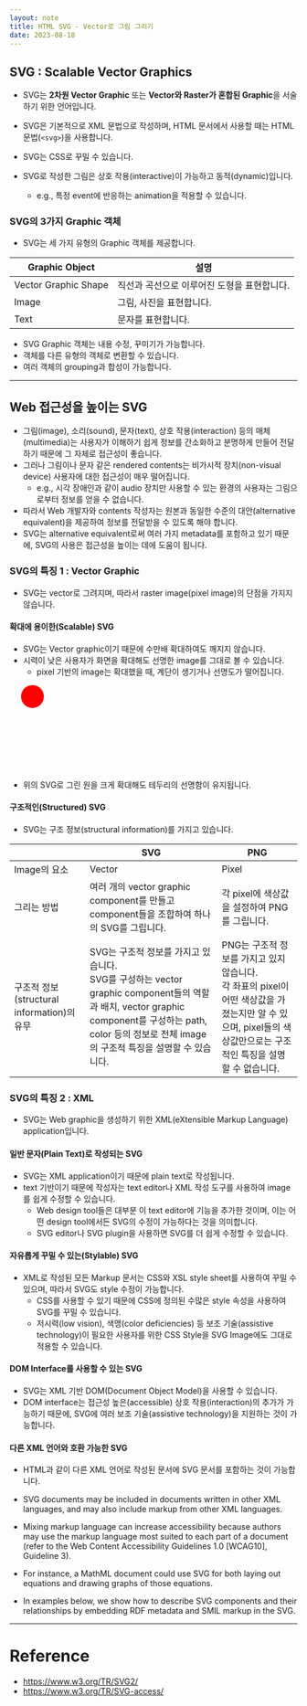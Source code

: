```yaml
---
layout: note
title: HTML SVG - Vector로 그림 그리기
date: 2023-08-18
---
```





## SVG : Scalable Vector Graphics

- SVG는 **2차원 Vector Graphic** 또는 **Vector와 Raster가 혼합된 Graphic**을 서술하기 위한 언어입니다.
- SVG은 기본적으로 XML 문법으로 작성하며, HTML 문서에서 사용할 때는 HTML 문법(`<svg>`)을 사용합니다.

- SVG는 CSS로 꾸밀 수 있습니다.
- SVG로 작성한 그림은 상호 작용(interactive)이 가능하고 동적(dynamic)입니다.
    - e.g., 특정 event에 반응하는 animation을 적용할 수 있습니다.


### SVG의 3가지 Graphic 객체

- SVG는 세 가지 유형의 Graphic 객체를 제공합니다.

| Graphic Object | 설명 |
| - | - |
| Vector Graphic Shape | 직선과 곡선으로 이루어진 도형을 표현합니다. |
| Image | 그림, 사진을 표현합니다. |
| Text | 문자를 표현합니다. |

- SVG Graphic 객체는 내용 수정, 꾸미기가 가능합니다.
- 객체를 다른 유형의 객체로 변환할 수 있습니다.
- 여러 객체의 grouping과 합성이 가능합니다.




---




## Web 접근성을 높이는 SVG

- 그림(image), 소리(sound), 문자(text), 상호 작용(interaction) 등의 매체(multimedia)는 사용자가 이해하기 쉽게 정보를 간소화하고 분명하게 만들어 전달하기 때문에 그 자체로 접근성이 좋습니다.
- 그러나 그림이나 문자 같은 rendered contents는 비가시적 장치(non-visual device) 사용자에 대한 접근성이 매우 떨어집니다.
    - e.g., 시각 장애인과 같이 audio 장치만 사용할 수 있는 환경의 사용자는 그림으로부터 정보를 얻을 수 없습니다.
- 따라서 Web 개발자와 contents 작성자는 원본과 동일한 수준의 대안(alternative equivalent)을 제공하여 정보를 전달받을 수 있도록 해야 합니다.
- SVG는 alternative equivalent로써 여러 가지 metadata를 포함하고 있기 때문에, SVG의 사용은 접근성을 높이는 데에 도움이 됩니다.


### SVG의 특징 1 : Vector Graphic

- SVG는 vector로 그려지며, 따라서 raster image(pixel image)의 단점을 가지지 않습니다.

#### 확대에 용이한(Scalable) SVG

- SVG는 Vector graphic이기 때문에 수만배 확대하여도 깨지지 않습니다.
- 시력이 낮은 사용자가 화면을 확대해도 선명한 image를 그대로 볼 수 있습니다.
    - pixel 기반의 image는 확대했을 때, 계단이 생기거나 선명도가 떨어집니다.

<svg><circle cx="40" cy="20" r="20" fill="red"></circle></svg>

- 위의 SVG로 그린 원을 크게 확대해도 테두리의 선명함이 유지됩니다.


#### 구조적인(Structured) SVG

- SVG는 구조 정보(structural information)를 가지고 있습니다.

|  | SVG | PNG |
| - | - | - |
| Image의 요소 | Vector | Pixel |
| 그리는 방법 | 여러 개의 vector graphic component를 만들고 component들을 조합하여 하나의 SVG를 그립니다. | 각 pixel에 색상값을 설정하여 PNG를 그립니다. |
| 구조적 정보(structural information)의 유무 | SVG는 구조적 정보를 가지고 있습니다.<br>SVG를 구성하는 vector graphic component들의 역할과 배치, vector graphic component를 구성하는 path, color 등의 정보로 전체 image의 구조적 특징을 설명할 수 있습니다. | PNG는 구조적 정보를 가지고 있지 않습니다.<br>각 좌표의 pixel이 어떤 색상값을 가졌는지만 알 수 있으며, pixel들의 색상값만으로는 구조적인 특징을 설명할 수 없습니다. |


### SVG의 특징 2 : XML

- SVG는 Web graphic을 생성하기 위한 XML(eXtensible Markup Language) application입니다.

#### 일반 문자(Plain Text)로 작성되는 SVG

- SVG는 XML application이기 때문에 plain text로 작성됩니다.
- text 기반이기 때문에 작성자는 text editor나 XML 작성 도구를 사용하여 image를 쉽게 수정할 수 있습니다.
    - Web design tool들은 대부분 이 text editor에 기능을 추가한 것이며, 이는 어떤 design tool에서든 SVG의 수정이 가능하다는 것을 의미합니다.
    - SVG editor나 SVG plugin을 사용하면 SVG를 더 쉽게 수정할 수 있습니다.

#### 자유롭게 꾸밀 수 있는(Stylable) SVG

- XML로 작성된 모든 Markup 문서는 CSS와 XSL style sheet를 사용하여 꾸밀 수 있으며, 따라서 SVG도 style 수정이 가능합니다.
    - CSS를 사용할 수 있기 때문에 CSS에 정의된 수많은 style 속성을 사용하여 SVG를 꾸밀 수 있습니다.
    - 저시력(low vision), 색맹(color deficiencies) 등 보조 기술(assistive technology)이 필요한 사용자를 위한 CSS Style을 SVG Image에도 그대로 적용할 수 있습니다.

#### DOM Interface를 사용할 수 있는 SVG

- SVG는 XML 기반 DOM(Document Object Model)을 사용할 수 있습니다.
- DOM interface는 접근성 높은(accessible) 상호 작용(interaction)의 추가가 가능하기 때문에, SVG에 여러 보조 기술(assistive technology)을 지원하는 것이 가능합니다.

#### 다른 XML 언어와 호환 가능한 SVG

- HTML과 같이 다른 XML 언어로 작성된 문서에 SVG 문서를 포함하는 것이 가능합니다.

- SVG documents may be included in documents written in other XML languages, and may also include markup from other XML languages.
- Mixing markup language can increase accessibility because authors may use the markup language most suited to each part of a document (refer to the Web Content Accessibility Guidelines 1.0 [WCAG10], Guideline 3).
- For instance, a MathML document could use SVG for both laying out equations and drawing graphs of those equations.
- In examples below, we show how to describe SVG components and their relationships by embedding RDF metadata and SMIL markup in the SVG.



---




# Reference

- <https://www.w3.org/TR/SVG2/>
- <https://www.w3.org/TR/SVG-access/>
